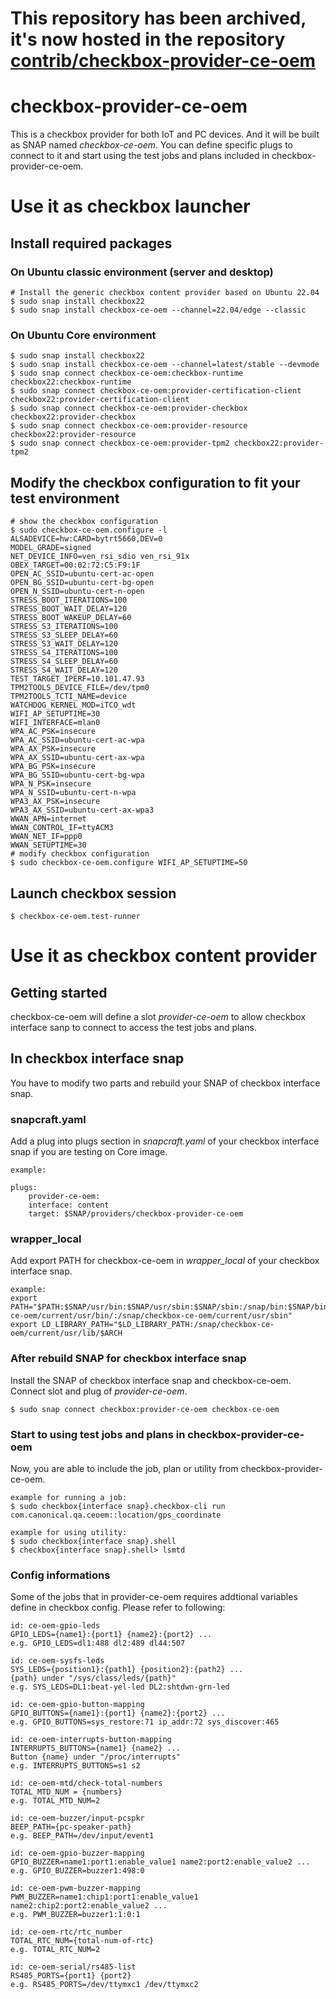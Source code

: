 # This repository has been archived, it's now hosted in the repository [contrib/checkbox-provider-ce-oem](https://github.com/canonical/checkbox/tree/main/contrib/checkbox-provider-ce-oem)

# checkbox-provider-ce-oem
This is a checkbox provider for both IoT and PC devices. And it will be built as SNAP named *checkbox-ce-oem*.
You can define specific plugs to connect to it and start using the test jobs and plans included in checkbox-provider-ce-oem.

# Use it as checkbox launcher
## Install required packages

### On Ubuntu classic environment (server and desktop)
```
# Install the generic checkbox content provider based on Ubuntu 22.04
$ sudo snap install checkbox22
$ sudo snap install checkbox-ce-oem --channel=22.04/edge --classic
```

### On Ubuntu Core environment
```
$ sudo snap install checkbox22
$ sudo snap install checkbox-ce-oem --channel=latest/stable --devmode
$ sudo snap connect checkbox-ce-oem:checkbox-runtime checkbox22:checkbox-runtime
$ sudo snap connect checkbox-ce-oem:provider-certification-client checkbox22:provider-certification-client
$ sudo snap connect checkbox-ce-oem:provider-checkbox checkbox22:provider-checkbox
$ sudo snap connect checkbox-ce-oem:provider-resource checkbox22:provider-resource
$ sudo snap connect checkbox-ce-oem:provider-tpm2 checkbox22:provider-tpm2
```

## Modify the checkbox configuration to fit your test environment
```
# show the checkbox configuration
$ sudo checkbox-ce-oem.configure -l
ALSADEVICE=hw:CARD=bytrt5660,DEV=0
MODEL_GRADE=signed
NET_DEVICE_INFO=ven_rsi_sdio ven_rsi_91x
OBEX_TARGET=00:02:72:C5:F9:1F
OPEN_AC_SSID=ubuntu-cert-ac-open
OPEN_BG_SSID=ubuntu-cert-bg-open
OPEN_N_SSID=ubuntu-cert-n-open
STRESS_BOOT_ITERATIONS=100
STRESS_BOOT_WAIT_DELAY=120
STRESS_BOOT_WAKEUP_DELAY=60
STRESS_S3_ITERATIONS=100
STRESS_S3_SLEEP_DELAY=60
STRESS_S3_WAIT_DELAY=120
STRESS_S4_ITERATIONS=100
STRESS_S4_SLEEP_DELAY=60
STRESS_S4_WAIT_DELAY=120
TEST_TARGET_IPERF=10.101.47.93
TPM2TOOLS_DEVICE_FILE=/dev/tpm0
TPM2TOOLS_TCTI_NAME=device
WATCHDOG_KERNEL_MOD=iTCO_wdt
WIFI_AP_SETUPTIME=30
WIFI_INTERFACE=mlan0
WPA_AC_PSK=insecure
WPA_AC_SSID=ubuntu-cert-ac-wpa
WPA_AX_PSK=insecure
WPA_AX_SSID=ubuntu-cert-ax-wpa
WPA_BG_PSK=insecure
WPA_BG_SSID=ubuntu-cert-bg-wpa
WPA_N_PSK=insecure
WPA_N_SSID=ubuntu-cert-n-wpa
WPA3_AX_PSK=insecure
WPA3_AX_SSID=ubuntu-cert-ax-wpa3
WWAN_APN=internet
WWAN_CONTROL_IF=ttyACM3
WWAN_NET_IF=ppp0
WWAN_SETUPTIME=30
# modify checkbox configuration
$ sudo checkbox-ce-oem.configure WIFI_AP_SETUPTIME=50
```

## Launch checkbox session
```
$ checkbox-ce-oem.test-runner
```

# Use it as checkbox content provider
## Getting started
checkbox-ce-oem will define a slot *provider-ce-oem* to allow checkbox interface sanp to connect to access the test jobs and plans.

## In checkbox interface snap
You have to modify two parts and rebuild your SNAP of checkbox interface snap.
### snapcraft.yaml
Add a plug into plugs section in *snapcraft.yaml* of your checkbox interface snap if you are testing on Core image.
```
example:

plugs:
    provider-ce-oem:
    interface: content
    target: $SNAP/providers/checkbox-provider-ce-oem

```
### wrapper_local
Add export PATH for checkbox-ce-oem in *wrapper_local* of your checkbox interface snap.
```
example:
export PATH="$PATH:$SNAP/usr/bin:$SNAP/usr/sbin:$SNAP/sbin:/snap/bin:$SNAP/bin:/snap/checkbox-ce-oem/current/usr/bin/:/snap/checkbox-ce-oem/current/usr/sbin"
export LD_LIBRARY_PATH="$LD_LIBRARY_PATH:/snap/checkbox-ce-oem/current/usr/lib/$ARCH
```
### After rebuild SNAP for checkbox interface snap
Install the SNAP of checkbox interface snap and checkbox-ce-oem. Connect slot and plug of *provider-ce-oem*.

`$ sudo snap connect checkbox:provider-ce-oem checkbox-ce-oem`

### Start to using test jobs and plans in checkbox-provider-ce-oem
Now, you are able to include the job, plan or utility from checkbox-provider-ce-oem.
```
example for running a job:
$ sudo checkbox{interface snap}.checkbox-cli run com.canonical.qa.ceoem::location/gps_coordinate

example for using utility:
$ sudo checkbox{interface snap}.shell
$ checkbox{interface snap}.shell> lsmtd
```
### Config informations
Some of the jobs that in provider-ce-oem requires addtional variables define in checkbox config. Please refer to following:

```
id: ce-oem-gpio-leds
GPIO_LEDS={name1}:{port1} {name2}:{port2} ...
e.g. GPIO_LEDS=dl1:488 dl2:489 dl44:507

id: ce-oem-sysfs-leds
SYS_LEDS={position1}:{path1} {position2}:{path2} ...
{path} under "/sys/class/leds/{path}"
e.g. SYS_LEDS=DL1:beat-yel-led DL2:shtdwn-grn-led

id: ce-oem-gpio-button-mapping
GPIO_BUTTONS={name1}:{port1} {name2}:{port2} ...
e.g. GPIO_BUTTONS=sys_restore:71 ip_addr:72 sys_discover:465

id: ce-oem-interrupts-button-mapping
INTERRUPTS_BUTTONS={name1} {name2} ...
Button {name} under "/proc/interrupts"
e.g. INTERRUPTS_BUTTONS=s1 s2

id: ce-oem-mtd/check-total-numbers
TOTAL_MTD_NUM = {numbers}
e.g. TOTAL_MTD_NUM=2

id: ce-oem-buzzer/input-pcspkr
BEEP_PATH={pc-speaker-path}
e.g. BEEP_PATH=/dev/input/event1

id: ce-oem-gpio-buzzer-mapping
GPIO_BUZZER=name1:port1:enable_value1 name2:port2:enable_value2 ...
e.g. GPIO_BUZZER=buzzer1:498:0

id: ce-oem-pwm-buzzer-mapping
PWM_BUZZER=name1:chip1:port1:enable_value1 name2:chip2:port2:enable_value2 ...
e.g. PWM_BUZZER=buzzer1:1:0:1

id: ce-oem-rtc/rtc_number
TOTAL_RTC_NUM={total-num-of-rtc}
e.g. TOTAL_RTC_NUM=2

id: ce-oem-serial/rs485-list
RS485_PORTS={port1} {port2}
e.g. RS485_PORTS=/dev/ttymxc1 /dev/ttymxc2
```
